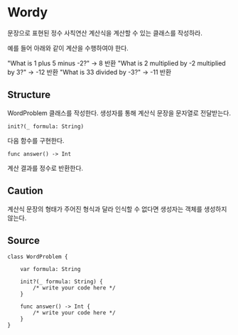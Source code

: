 # Wordy

문장으로 표현된 정수 사칙연산 계산식을 계산할 수 있는 클래스를 작성하라. 

예를 들어 아래와 같이 계산을 수행하여야 한다.

"What is 1 plus 5 minus -2?" -> 8 반환
"What is 2 multiplied by -2 multiplied by 3?" -> -12 반환
"What is 33 divided by -3?" -> -11 반환

## Structure 

WordProblem 클래스를 작성한다. 생성자를 통해 계산식 문장을 문자열로 전달받는다.

    init?(_ formula: String)

다음 함수를 구현한다.

    func answer() -> Int

계산 결과를 정수로 반환한다.

## Caution

계산식 문장의 형태가 주어진 형식과 달라 인식할 수 없다면 생성자는 객체를 생성하지 않는다.

## Source

    class WordProblem {

        var formula: String

        init?(_ formula: String) {
            /* write your code here */
        }

        func answer() -> Int {
            /* write your code here */
        }
    }
